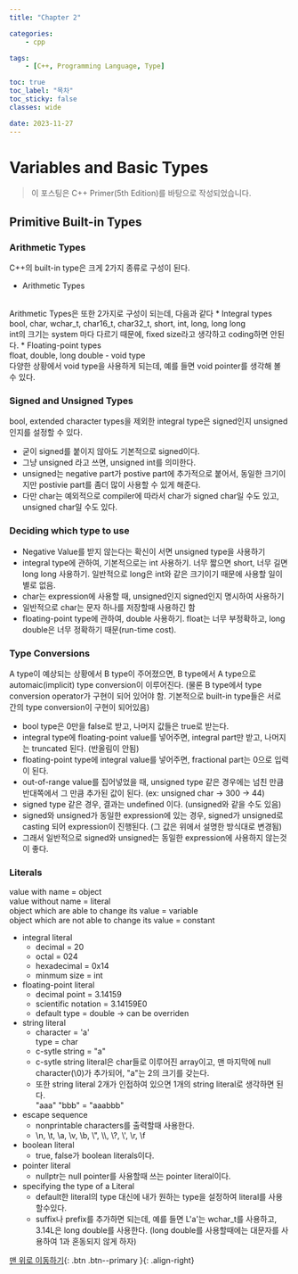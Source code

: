 ```yaml
---
title: "Chapter 2"

categories:
    - cpp

tags:
    - [C++, Programming Language, Type]

toc: true
toc_label: "목차"
toc_sticky: false
classes: wide

date: 2023-11-27
---
```


# Variables and Basic Types

> 이 포스팅은 C++ Primer(5th Edition)를 바탕으로 작성되었습니다.

## Primitive Built-in Types

### Arithmetic Types
C++의 built-in type은 크게 2가지 종류로 구성이 된다.
- Arithmetic Types
<br>
Arithmetic Types은 또한 2가지로 구성이 되는데, 다음과 같다
    * Integral types
    <br>
    bool, char, wchar_t, char16_t, char32_t, short, int, long, long long
    <br>
    int의 크기는 system 마다 다르기 때문에, fixed size라고 생각하고 coding하면 안된다.
    * Floating-point types
    <br>
    float, double, long double
- void type
<br>
다양한 상황에서 void type을 사용하게 되는데, 예를 들면 void pointer를 생각해 볼 수 있다.

### Signed and Unsigned Types
bool, extended character types을 제외한 integral type은 signed인지 unsigned인지를 설정할 수 있다.
- 굳이 signed를 붙이지 않아도 기본적으로 signed이다.
- 그냥 unsigned 라고 쓰면, unsigned int를 의미한다.
- unsigned는 negative part가 postive part에 추가적으로 붙어서, 동일한 크기이지만 postivie part를 좀더 많이 사용할 수 있게 해준다.
- 다만 char는 예외적으로 compiler에 따라서 char가 signed char일 수도 있고, unsigned char일 수도 있다.

### Deciding which type to use
- Negative Value를 받지 않는다는 확신이 서면 unsigned type을 사용하기<br>
- integral type에 관하여, 기본적으로는 int 사용하기. 너무 짧으면 short, 너무 길면 long long 사용하기. 일반적으로 long은 int와 같은 크기이기 때문에 사용할 일이 별로 없음.
- char는 expression에 사용할 때, unsigned인지 signed인지 명시하여 사용하기
- 일반적으로 char는 문자 하나를 저장할때 사용하긴 함
- floating-point type에 관하여, double 사용하기. float는 너무 부정확하고, long double은 너무 정확하기 때문(run-time cost).

### Type Conversions
A type이 예상되는 상황에서 B type이 주어졌으면, B type에서 A type으로 automaic(implicit) type conversion이 이루어진다. (물론 B type에서 type conversion operator가 구현이 되어 있어야 함. 기본적으로 built-in type들은 서로 간의 type conversion이 구현이 되어있음)
- bool type은 0만을 false로 받고, 나머지 값들은 true로 받는다.
- integral type에 floating-point value를 넣어주면, integral part만 받고, 나머지는 truncated 된다. (반올림이 안됨)
- floating-point type에 integral value를 넣어주면, fractional part는 0으로 입력이 된다.
- out-of-range value를 집어넣었을 때, unsigned type 같은 경우에는 넘친 만큼 반대쪽에서 그 만큼 추가된 값이 된다. (ex: unsigned char -> 300 -> 44)
- signed type 같은 경우, 결과는 undefined 이다. (unsigned와 같을 수도 있음)
- signed와 unsigned가 동일한 expression에 있는 경우, signed가 unsigned로 casting 되어 expression이 진행된다. (그 값은 위에서 설명한 방식대로 변경됨)
- 그래서 일반적으로 signed와 unsigned는 동일한 expression에 사용하지 않는것이 좋다.

### Literals
value with name = object <br>
value without name = literal <br>
object which are able to change its value = variable <br>
object which are not able to change its value = constant <br>
- integral literal
    * decimal = 20
    * octal = 024
    * hexadecimal = 0x14
    * minmum size = int
- floating-point literal
    * decimal point = 3.14159
    * scientific notation = 3.14159E0
    * default type = double -> can be overriden
- string literal
    * character = 'a' <br>
    type = char
    * c-sytle string = "a"
    * c-sytle string literal은 char들로 이루어진 array이고, 맨 마지막에 null character(\0)가 추가되어, "a"는 2의 크기를 갖는다.
    * 또한 string literal 2개가 인접하여 있으면 1개의 string literal로 생각하면 된다. <br>
    "aaa" "bbb" = "aaabbb"
- escape sequence
    * nonprintable characters를 출력할때 사용한다.
    * \\n, \\t, \\a, \\v, \\b, \\", \\\\, \\?, \\', \\r, \\f
- boolean literal
    * true, false가 boolean literals이다.
- pointer literal
    * nullptr는 null pointer를 사용할때 쓰는 pointer literal이다.
- specifying the type of a Literal
    * default한 literal의 type 대신에 내가 원하는 type을 설정하여 literal를 사용할수있다.
    * suffix나 prefix를 추가하면 되는데, 예를 들면 L'a'는 wchar_t를 사용하고, 3.14L은 long double를 사용한다. (long double를 사용할때에는 대문자를 사용하여 1과 혼동되지 않게 하자)






[맨 위로 이동하기](#){: .btn .btn--primary }{: .align-right}